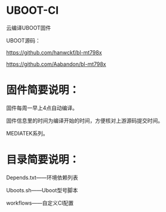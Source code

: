 # UBOOT-CI
云编译UBOOT固件

UBOOT源码：

https://github.com/hanwckf/bl-mt798x

https://github.com/Aabandon/bl-mt798x

# 固件简要说明：

固件每周一早上4点自动编译。

固件信息里的时间为编译开始的时间，方便核对上游源码提交时间。

MEDIATEK系列。

# 目录简要说明：

Depends.txt——环境依赖列表

Uboots.sh——Uboot型号脚本

workflows——自定义CI配置
